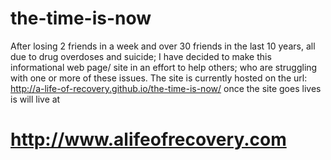 # the-time-is-now
After losing 2 friends in a week and over 30 friends in the last 10 years, all due to drug overdoses and suicide; I have decided to make this informational web page/ site in an effort to help others; who are struggling with one or more of these issues.
The site is currently hosted on the url: http://a-life-of-recovery.github.io/the-time-is-now/
once the site goes lives is will live at
# http://www.alifeofrecovery.com

